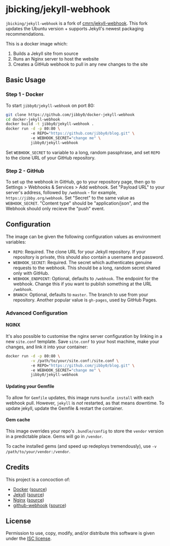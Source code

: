 # jbicking/jekyll-webhook

`jbicking/jekyll-webhook` is a fork of [cmrn/jekyll-webhook](https://github.com/cmrn/docker-jekyll-webhook). This fork updates the Ubuntu version + supports Jekyll's newest packaging recommendations.

This is a docker image which:

1. Builds a Jekyll site from source
2. Runs an Nginx server to host the website
3. Creates a GitHub webhook to pull in any new changes to the site

## Basic Usage
### Step 1 - Docker
To start `jibby0/jekyll-webhook` on port 80:

```sh
git clone https://github.com/jibby0/docker-jekyll-webhook
cd docker-jekyll-webhook
docker build -t jibby0/jekyll-webhook .
docker run -d -p 80:80 \ 
           -e REPO="https://github.com/jibby0/blog.git" \ 
           -e WEBHOOK_SECRET="change me" \ 
           jibby0/jekyll-webhook
```

Set `WEBHOOK_SECRET` to variable to a long, random passphrase, and set `REPO` to the clone URL of your GitHub repository.

### Step 2 - GitHub
To set up the webhook in GitHub, go to your repository page, then go to Settings > Webhooks & Services > Add webhook. Set "Payload URL" to your server's address, followed by `/webhook` - for example, `https://jibby.org/webhook`. Set "Secret" to the same value as `WEBHOOK_SECRET`. "Content type" should be "application/json", and the Webhook should only recieve the "push" event.

## Configuration
The image can be given the following configuration values as environment variables:

- `REPO`: Required. The clone URL for your Jekyll repository. If your repository is private, this should also contain a username and password.
- `WEBHOOK_SECRET`: Required. The secret which authenticates genuine requests to the webhook. This should be a long, random secret shared only with GitHub.
- `WEBHOOK_ENDPOINT`: Optional, defaults to `/webhook`. The endpoint for the webhook. Change this if you want to publish something at the URL `/webhook`.
- `BRANCH`: Optional, defaults to `master`. The branch to use from your repository. Another popular value is `gh-pages`, used by GitHub Pages.

### Advanced Configuration

#### NGINX
It's also possible to customise the nginx server configuration by linking in a new `site.conf` template. Save `site.conf` to your host machine, make your changes, and link it into your container:

```sh
docker run -d -p 80:80 \
           -v /path/to/your/site.conf:/site.conf \ 
           -e REPO="https://github.com/jibby0/blog.git" \ 
           -e WEBHOOK_SECRET="change me" \ 
           jibby0/jekyll-webhook
```

#### Updating your Gemfile

To allow for `Gemfile` updates, this image runs `bundle install` with each webhook pull. However, `jekyll` is _not_ restarted, as that means downtime. To update jekyll, update the Gemfile & restart the container.

#### Gem cache

This image overrides your repo's `.bundle/config` to store the `vendor` version in a predictable place. Gems will go in `/vendor`.

To cache installed gems (and speed up redeploys tremendously), use `-v /path/to/your/vendor:/vendor`.

## Credits
This project is a concoction of:

- [Docker](https://www.docker.com/) ([source](https://github.com/docker/docker))
- [Jekyll](http://jekyllrb.com/) ([source](https://github.com/jekyll/jekyll))
- [Nginx](http://wiki.nginx.org/) ([source](http://hg.nginx.org/nginx))
- [github-webhook](https://www.npmjs.com/package/github-webhook) ([source](https://github.com/rvagg/github-webhook))

## License
Permission to use, copy, modify, and/or distribute this software is given under the [ISC license](https://github.com/jibby0/docker-jekyll-webhook/blob/master/LICENSE).
